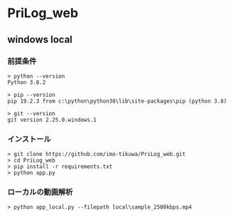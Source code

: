 # PriLog_web

## windows local
### 前提条件
```
> python --version
Python 3.8.2

> pip --version
pip 19.2.3 from c:\python\python38\lib\site-packages\pip (python 3.8)

> git --version
git version 2.25.0.windows.1
```

### インストール
```
> git clone https://github.com/imo-tikuwa/PriLog_web.git
> cd PriLog_web
> pip install -r requirements.txt
> python app.py
```


### ローカルの動画解析
```
> python app_local.py --filepath local\sample_2500kbps.mp4
```

